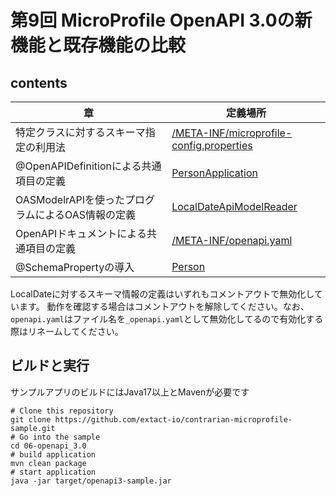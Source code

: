 # 第9回 MicroProfile OpenAPI 3.0の新機能と既存機能の比較

## contents 
|章|定義場所|
| ---------- | --- |
| 特定クラスに対するスキーマ指定の利用法 |[/META-INF/microprofile-config.properties](src/main/resources/META-INF/microprofile-config.properties)|
| @OpenAPIDefinitionによる共通項目の定義 |[PersonApplication](src/main/java/io/extact/mp/sample/openapi3/PersonApplication.java)|
| OASModelrAPIを使ったプログラムによるOAS情報の定義 |[LocalDateApiModelReader](src/main/java/io/extact/mp/sample/openapi3/reader/LocalDateApiModelReader.java)|
| OpenAPIドキュメントによる共通項目の定義 |[/META-INF/openapi.yaml](src/main/resources/META-INF/_openapi.yaml)|
| @SchemaPropertyの導入 |[Person](src/main/java/io/extact/mp/sample/openapi3/resource/Person.java)|

LocalDateに対するスキーマ情報の定義はいずれもコメントアウトで無効化しています。
動作を確認する場合はコメントアウトを解除してください。なお、`openapi.yaml`はファイル名を`_openapi.yaml`として無効化してるので有効化する際はリネームしてください。

## ビルドと実行
サンプルアプリのビルドにはJava17以上とMavenが必要です

```shell
# Clone this repository
git clone https://github.com/extact-io/contrarian-microprofile-sample.git
# Go into the sample
cd 06-openapi_3.0
# build application
mvn clean package
# start application
java -jar target/openapi3-sample.jar
```
